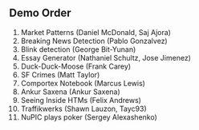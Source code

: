Demo Order
------------

1. Market Patterns (Daniel McDonald, Saj Ajora)
1. Breaking News Detection (Pablo Gonzalvez)
1. Blink detection (George Bit-Yunan)
1. Essay Generator (Nathaniel Schultz, Jose Jimenez)
1. Duck-Duck-Moose (Frank Carey)
1. SF Crimes (Matt Taylor)
1. Comportex Notebook (Marcus Lewis)
1. Ankur Saxena (Ankur Saxena)
1. Seeing Inside HTMs (Felix Andrews)
1. Traffikwerks (Shawn Lauzon, Tayc93)
1. NuPIC plays poker (Sergey Alexashenko)
